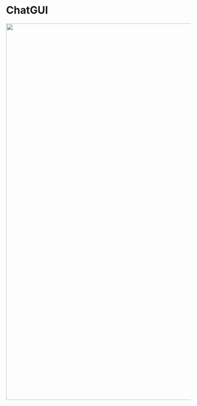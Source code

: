 # ChatGUI

<img src="https://raw.githubusercontent.com/orxanigidov/ChatGUI/master/screenshot/Screen%20Shot.png" width="1024">
